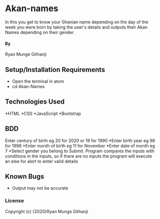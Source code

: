 # Akan-names
In this you get to know your Ghanian name depending on the day of the week you were born by taking the user's details and outputs their Akan Names depending on their gender.
#### By 
Ryan Munge Githanji
## Setup/Installation Requirements
* Open the terminal in atom
* cd Akan-Names
## Technologies Used
*HTML
*CSS
*JavaScript
*Bootstrap
## BDD
Enter century of birth eg 20 for 2020 or 19 for 1990
 *Enter birth year eg 98 for 1998 
 *Enter month of birth eg 11 for November
 *Enter date of month eg 7
 *Select gender you belong to
 Submit. Program compares the inputs with conditions in the inputs, so if there are no inputs the program will execute an else for alert to enter valid details
 ## Known Bugs 
 * Output may not be accurate 
 ### License
Copyright (c) {2020}Ryan Munge Githanji 
